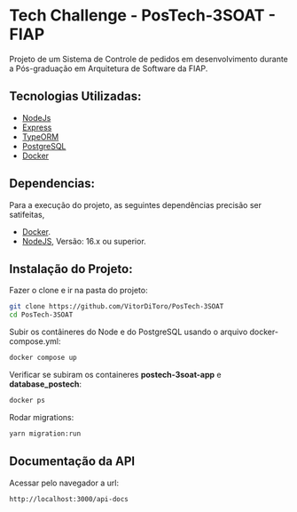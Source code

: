 # Tech Challenge - PosTech-3SOAT - FIAP

Projeto de um Sistema de Controle de pedidos em desenvolvimento durante a Pós-graduação em Arquitetura de Software da FIAP.

## Tecnologias Utilizadas:

- [NodeJs](https://nodejs.org/en/docs)
- [Express](https://expressjs.com/pt-br/)
- [TypeORM](https://typeorm.io/)
- [PostgreSQL](https://www.postgresql.org/)
- [Docker](https://docs.docker.com/)

## Dependencias:
Para a execução do projeto, as seguintes dependências precisão ser satifeitas,
- [Docker](https://docs.docker.com/get-docker/).
- [NodeJS](https://nodejs.org/en), Versão: 16.x ou superior.


## Instalação do Projeto:
Fazer o clone e ir na pasta do projeto:

```sh
git clone https://github.com/VitorDiToro/PosTech-3SOAT
cd PosTech-3SOAT
```

Subir os contâineres do Node e do PostgreSQL usando o arquivo docker-compose.yml:

```sh
docker compose up
```

Verificar se subiram os containeres **postech-3soat-app** e **database_postech**:

```sh
docker ps
```

Rodar migrations:

```sh
yarn migration:run
```

## Documentação da API
Acessar pelo navegador a url:

```sh
http://localhost:3000/api-docs
```
